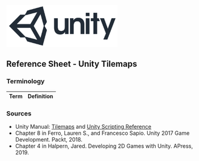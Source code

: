 

![unity logo](images/unity-logo-293w.png)

## Reference Sheet - Unity Tilemaps





### Terminology

Term | Definition
--- | ---


### Sources
* Unity Manual: [Tilemaps](https://docs.unity3d.com/Manual/class-Tilemap.html) and [Unity Scripting Reference](https://docs.unity3d.com/ScriptReference/index.html)
* Chapter 8 in Ferro, Lauren S., and Francesco Sapio. Unity 2017 Game Development. Packt, 2018.
* Chapter 4 in Halpern, Jared. Developing 2D Games with Unity. APress, 2019.
